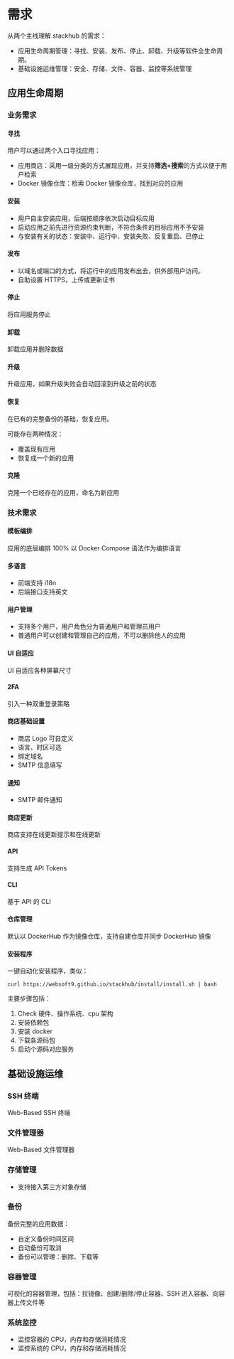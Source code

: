 # 需求

从两个主线理解 stackhub 的需求：

- 应用生命周期管理：寻找、安装、发布、停止、卸载、升级等软件全生命周期。
- 基础设施运维管理：安全、存储、文件、容器、监控等系统管理

## 应用生命周期

### 业务需求

#### 寻找

用户可以通过两个入口寻找应用：

- 应用商店：采用一级分类的方式展现应用，并支持**筛选+搜索**的方式以便于用户检索
- Docker 镜像仓库：检索 Docker 镜像仓库，找到对应的应用

#### 安装

- 用户自主安装应用，后端按顺序依次启动目标应用
- 启动应用之前先进行资源约束判断，不符合条件的目标应用不予安装
- 与安装有关的状态：安装中、运行中、安装失败、反复重启、已停止

#### 发布

- 以域名或端口的方式，将运行中的应用发布出去，供外部用户访问。
- 自助设置 HTTPS，上传或更新证书

#### 停止

将应用服务停止

#### 卸载

卸载应用并删除数据

#### 升级

升级应用，如果升级失败会自动回滚到升级之前的状态

#### 恢复

在已有的完整备份的基础，恢复应用。

可能存在两种情况：

- 覆盖现有应用
- 恢复成一个新的应用

#### 克隆

克隆一个已经存在的应用，命名为新应用

### 技术需求

#### 模板编排

应用的底层编排 100% 以 Docker Compose 语法作为编排语言

#### 多语言

- 前端支持 i18n
- 后端接口支持英文

#### 用户管理

- 支持多个用户，用户角色分为普通用户和管理员用户
- 普通用户可以创建和管理自己的应用，不可以删除他人的应用

#### UI 自适应

UI 自适应各种屏幕尺寸

#### 2FA

引入一种双重登录策略

#### 商店基础设置

- 商店 Logo 可自定义
- 语言、时区可选
- 绑定域名
- SMTP 信息填写

#### 通知

- SMTP 邮件通知

#### 商店更新

商店支持在线更新提示和在线更新

#### API

支持生成 API Tokens

#### CLI

基于 API 的 CLI

#### 仓库管理

默认以 DockerHub 作为镜像仓库，支持自建仓库并同步 DockerHub 镜像

#### 安装程序

一键自动化安装程序，类似：

```
curl https://websoft9.github.io/stackhub/install/install.sh | bash
```

主要步骤包括：

1. Check 硬件、操作系统、cpu 架构
2. 安装依赖包
3. 安装 docker
4. 下载各源码包
5. 启动个源码对应服务

## 基础设施运维

### SSH 终端

Web-Based SSH 终端

### 文件管理器

Web-Based 文件管理器

### 存储管理

- 支持接入第三方对象存储

### 备份

备份完整的应用数据：

- 自定义备份时间区间
- 自动备份可取消
- 备份可以管理：删除、下载等

### 容器管理

可视化的容器管理，包括：拉镜像、创建/删除/停止容器、SSH 进入容器、向容器上传文件等

### 系统监控

- 监控容器的 CPU，内存和存储消耗情况
- 监控系统的 CPU，内存和存储消耗情况
